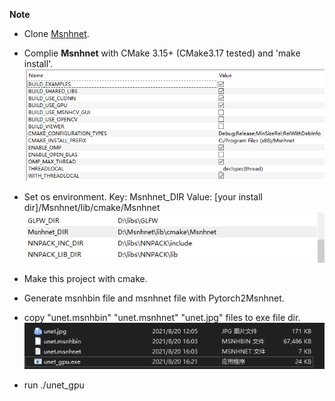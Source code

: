 **Note**
- Clone [Msnhnet](https://github.com/msnh2012/Msnhnet).
- Complie **Msnhnet** with CMake 3.15+ (CMake3.17 tested) and 'make install'.
![](./cmake_gui_config.png)

- Set os environment. 
Key: Msnhnet_DIR
Value: [your install dir]/Msnhnet/lib/cmake/Msnhnet
![](./os_env.png)
- Make this project with cmake.
- Generate msnhbin file and msnhnet file with Pytorch2Msnhnet.
- copy "unet.msnhbin" "unet.msnhnet" "unet.jpg" files to exe file dir.
![](./copy.png)
- run 
./unet_gpu
